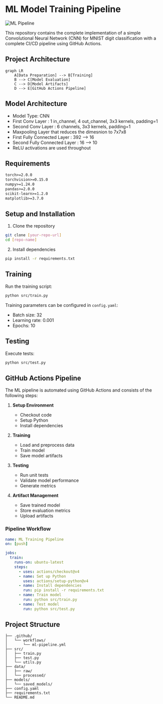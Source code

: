 # ML Model Training Pipeline

![ML Pipeline](https://github.com/PK1612/mnist_classification_w_cicd/actions/workflows/ml-pipeline.yml/badge.svg)

This repository contains the complete implementation of a simple Convolutional Neural Network (CNN) for MNIST digit classification with a complete CI/CD pipeline using GitHub Actions.  

## Project Architecture
```mermaid
graph LR
    A[Data Preparation] --> B[Training]
    B --> C[Model Evaluation]
    C --> D[Model Artifacts]
    D --> E[GitHub Actions Pipeline]
```

## Model Architecture
- Model Type: CNN
- First Conv Layer : 1 in_channel, 4 out_channel, 3x3 kernels, padding=1
- Second Conv Layer : 6 channels, 3x3 kernels, padding=1
- Maxpooling Layer that reduces the dimesnion to 7x7x8
- First Fully Connected Layer : 392 --> 16
- Second Fully Connected Layer : 16 --> 10
- ReLU activations are used throughout
  
## Requirements
```txt
torch>=2.0.0
torchvision>=0.15.0
numpy>=1.24.0
pandas>=2.0.0
scikit-learn>=1.2.0
matplotlib>=3.7.0
```

## Setup and Installation
1. Clone the repository
```bash
git clone [your-repo-url]
cd [repo-name]
```

2. Install dependencies
```bash
pip install -r requirements.txt
```

## Training
Run the training script:
```bash
python src/train.py
```

Training parameters can be configured in `config.yaml`:
- Batch size: 32
- Learning rate: 0.001
- Epochs: 10

## Testing
Execute tests:
```bash
python src/test.py
```

## GitHub Actions Pipeline

The ML pipeline is automated using GitHub Actions and consists of the following steps:

1. **Setup Environment**
   - Checkout code
   - Setup Python
   - Install dependencies

2. **Training**
   - Load and preprocess data
   - Train model
   - Save model artifacts

3. **Testing**
   - Run unit tests
   - Validate model performance
   - Generate metrics

4. **Artifact Management**
   - Save trained model
   - Store evaluation metrics
   - Upload artifacts

### Pipeline Workflow
```yaml
name: ML Training Pipeline
on: [push]

jobs:
  train:
    runs-on: ubuntu-latest
    steps:
      - uses: actions/checkout@v4
      - name: Set up Python
        uses: actions/setup-python@v4
      - name: Install dependencies
        run: pip install -r requirements.txt
      - name: Train model
        run: python src/train.py
      - name: Test model
        run: python src/test.py
```

## Project Structure
```
├── .github/
│   └── workflows/
│       └── ml-pipeline.yml
├── src/
│   ├── train.py
│   ├── test.py
│   └── utils.py
├── data/
│   ├── raw/
│   └── processed/
├── models/
│   └── saved_models/
├── config.yaml
├── requirements.txt
└── README.md
```
